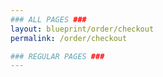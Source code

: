 ```yaml
---
### ALL PAGES ###
layout: blueprint/order/checkout
permalink: /order/checkout

### REGULAR PAGES ###
---
```

